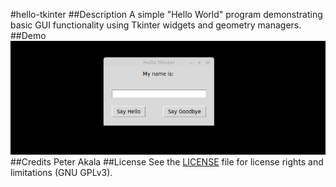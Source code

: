 #hello-tkinter
##Description
A simple "Hello World" program demonstrating basic GUI functionality using Tkinter widgets and geometry managers.
##Demo
<img src='hello_tkinter_demo.gif' title='hello-tkinter animated demo' width='' alt='hello-tkinter demo' />
##Credits
Peter Akala
##License
See the [LICENSE](LICENSE.md) file for license rights and limitations (GNU GPLv3).
